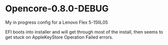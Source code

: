 # Opencore-0.8.0-DEBUG
My in progress config for a Lenovo Flex 5-15IIL05

EFI boots into installer and will get through most of the install, then seems to get stuck on AppleKeyStore Operation Failed errors. 
